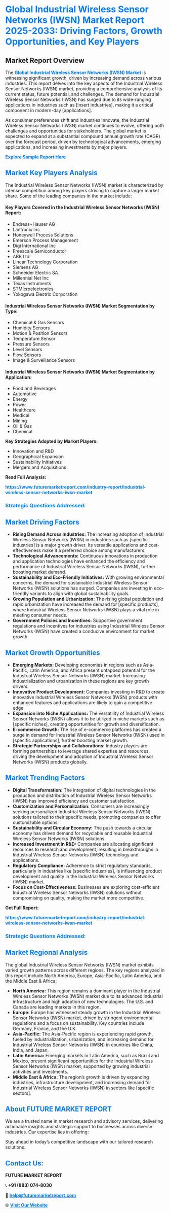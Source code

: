 <h1 style="color: #007BFF;">Global Industrial Wireless Sensor Networks (IWSN) Market Report 2025-2033: Driving Factors, Growth Opportunities, and Key Players</h1>

<section id="overview">
<h2>Market Report Overview</h2>
<p>The <a href="https://www.futuremarketreport.com/industry-report/industrial-wireless-sensor-networks-iwsn-market" style="color: #007BFF; text-decoration: none;"><strong>Global Industrial Wireless Sensor Networks (IWSN) Market</strong></a> is witnessing significant growth, driven by increasing demand across various industries. This report delves into the key aspects of the Industrial Wireless Sensor Networks (IWSN) market, providing a comprehensive analysis of its current status, future potential, and challenges. The demand for Industrial Wireless Sensor Networks (IWSN) has surged due to its wide-ranging applications in industries such as [insert industries], making it a critical component in modern-day [applications].</p>
<p>As consumer preferences shift and industries innovate, the Industrial Wireless Sensor Networks (IWSN) market continues to evolve, offering both challenges and opportunities for stakeholders. The global market is expected to expand at a substantial compound annual growth rate (CAGR) over the forecast period, driven by technological advancements, emerging applications, and increasing investments by major players.</p>
</section>

<section id="overview">
<p><a href="https://www.futuremarketreport.com/request-sample/reportId=115212" style="color: #007BFF; text-decoration: none;"><strong>Explore Sample Report Here</strong></a></p>
</section>

<section id="key-players">
<h2 style="color: #007BFF;">Market Key Players Analysis</h2>
<p>The Industrial Wireless Sensor Networks (IWSN) market is characterized by intense competition among key players striving to capture a larger market share. Some of the leading companies in the market include:</p>
<h4>Key Players Covered in the Industrial Wireless Sensor Networks (IWSN) Report:</h4>
<ul><li>Endress+Hauser AG</li><li>Lantronix Inc</li><li>Honeywell Process Solutions</li><li>Emerson Process Management</li><li>Digi International Inc</li><li>Freescale Semiconductor</li><li>ABB Ltd</li><li>Linear Technology Corporation</li><li>Siemens AG</li><li>Schneider Electric SA</li><li>Millennial Net Inc</li><li>Texas Instruments</li><li>STMicroelectronics</li><li>Yokogawa Electric Corporation</li></ul>
<h4>Industrial Wireless Sensor Networks (IWSN) Market Segmentation by Type:</h4>
<ul><li>Chemical &amp; Gas Sensors</li><li>Humidity Sensors</li><li>Motion &amp; Position Sensors</li><li>Temperature Sensor</li><li>Pressure Sensors</li><li>Level Sensors</li><li>Flow Sensors</li><li>Image &amp; Surveillance Sensors</li></ul>

<h4>Industrial Wireless Sensor Networks (IWSN) Market Segmentation by Application:</h4>
<ul><li>Food and Beverages</li><li>Automotive</li><li>Energy</li><li>Power</li><li>Healthcare</li><li>Medical</li><li>Mining</li><li>Oil &amp; Gas</li><li>Chemical</li></ul>
<p><strong>Key Strategies Adopted by Market Players:</strong></p>
<ul>
<li>Innovation and R&D</li>
<li>Geographical Expansion</li>
<li>Sustainability Initiatives</li>
<li>Mergers and Acquisitions</li>
</ul>
</section>

<section>
<p><strong>Read Full Analysis: </strong></p><a href="https://www.futuremarketreport.com/industry-report/industrial-wireless-sensor-networks-iwsn-market" style="color: #007BFF; text-decoration: none;"><strong>https://www.futuremarketreport.com/industry-report/industrial-wireless-sensor-networks-iwsn-market</strong></a>
<h3 style="color: #007BFF;">Strategic Questions Addressed:</h3>
</section>

<section id="driving-factors">
<h2 style="color: #007BFF;">Market Driving Factors</h2>
<ul>
<li><strong>Rising Demand Across Industries:</strong> The increasing adoption of Industrial Wireless Sensor Networks (IWSN) in industries such as [specific industries] is a major growth driver. Its versatile applications and cost-effectiveness make it a preferred choice among manufacturers.</li>
<li><strong>Technological Advancements:</strong> Continuous innovations in production and application technologies have enhanced the efficiency and performance of Industrial Wireless Sensor Networks (IWSN), further boosting market demand.</li>
<li><strong>Sustainability and Eco-Friendly Initiatives:</strong> With growing environmental concerns, the demand for sustainable Industrial Wireless Sensor Networks (IWSN) solutions has surged. Companies are investing in eco-friendly variants to align with global sustainability goals.</li>
<li><strong>Growing Population and Urbanization:</strong> The rising global population and rapid urbanization have increased the demand for [specific products], where Industrial Wireless Sensor Networks (IWSN) plays a vital role in meeting consumer needs.</li>
<li><strong>Government Policies and Incentives:</strong> Supportive government regulations and incentives for industries using Industrial Wireless Sensor Networks (IWSN) have created a conducive environment for market growth.</li>
</ul>
</section>

<section id="growth-opportunities">
<h2 style="color: #007BFF;">Market Growth Opportunities</h2>
<ul>
<li><strong>Emerging Markets:</strong> Developing economies in regions such as Asia-Pacific, Latin America, and Africa present untapped potential for the Industrial Wireless Sensor Networks (IWSN) market. Increasing industrialization and urbanization in these regions are key growth drivers.</li>
<li><strong>Innovative Product Development:</strong> Companies investing in R&D to create innovative Industrial Wireless Sensor Networks (IWSN) products with enhanced features and applications are likely to gain a competitive edge.</li>
<li><strong>Expansion into Niche Applications:</strong> The versatility of Industrial Wireless Sensor Networks (IWSN) allows it to be utilized in niche markets such as [specific niches], creating opportunities for growth and diversification.</li>
<li><strong>E-commerce Growth:</strong> The rise of e-commerce platforms has created a surge in demand for Industrial Wireless Sensor Networks (IWSN) used in [specific applications], further boosting market growth.</li>
<li><strong>Strategic Partnerships and Collaborations:</strong> Industry players are forming partnerships to leverage shared expertise and resources, driving the development and adoption of Industrial Wireless Sensor Networks (IWSN) products globally.</li>
</ul>
</section>

<section id="trending-factors">
<h2 style="color: #007BFF;">Market Trending Factors</h2>
<ul>
<li><strong>Digital Transformation:</strong> The integration of digital technologies in the production and distribution of Industrial Wireless Sensor Networks (IWSN) has improved efficiency and customer satisfaction.</li>
<li><strong>Customization and Personalization:</strong> Consumers are increasingly seeking personalized Industrial Wireless Sensor Networks (IWSN) solutions tailored to their specific needs, prompting companies to offer customizable options.</li>
<li><strong>Sustainability and Circular Economy:</strong> The push towards a circular economy has driven demand for recyclable and reusable Industrial Wireless Sensor Networks (IWSN) solutions.</li>
<li><strong>Increased Investment in R&D:</strong> Companies are allocating significant resources to research and development, resulting in breakthroughs in Industrial Wireless Sensor Networks (IWSN) technology and applications.</li>
<li><strong>Regulatory Compliance:</strong> Adherence to strict regulatory standards, particularly in industries like [specific industries], is influencing product development and quality in the Industrial Wireless Sensor Networks (IWSN) market.</li>
<li><strong>Focus on Cost-Effectiveness:</strong> Businesses are exploring cost-efficient Industrial Wireless Sensor Networks (IWSN) solutions without compromising on quality, making the market more competitive.</li>
</ul>
</section>

<section>
<p><strong>Get Full Report: </strong></p><a href="https://www.futuremarketreport.com/industry-report/industrial-wireless-sensor-networks-iwsn-market" style="color: #007BFF; text-decoration: none;"><strong>https://www.futuremarketreport.com/industry-report/industrial-wireless-sensor-networks-iwsn-market</strong></a>
<h3 style="color: #007BFF;">Strategic Questions Addressed:</h3>
</section>


<section id="regional-analysis">
<h2 style="color: #007BFF;">Market Regional Analysis</h2>
<p>The global Industrial Wireless Sensor Networks (IWSN) market exhibits varied growth patterns across different regions. The key regions analyzed in this report include North America, Europe, Asia-Pacific, Latin America, and the Middle East & Africa:</p>
<ul>
<li><strong>North America:</strong> This region remains a dominant player in the Industrial Wireless Sensor Networks (IWSN) market due to its advanced industrial infrastructure and high adoption of new technologies. The U.S. and Canada are leading markets in this region.</li>
<li><strong>Europe:</strong> Europe has witnessed steady growth in the Industrial Wireless Sensor Networks (IWSN) market, driven by stringent environmental regulations and a focus on sustainability. Key countries include Germany, France, and the U.K.</li>
<li><strong>Asia-Pacific:</strong> The Asia-Pacific region is experiencing rapid growth, fueled by industrialization, urbanization, and increasing demand for Industrial Wireless Sensor Networks (IWSN) in countries like China, India, and Japan.</li>
<li><strong>Latin America:</strong> Emerging markets in Latin America, such as Brazil and Mexico, present significant opportunities for the Industrial Wireless Sensor Networks (IWSN) market, supported by growing industrial activities and investments.</li>
<li><strong>Middle East & Africa:</strong> The region’s growth is driven by expanding industries, infrastructure development, and increasing demand for Industrial Wireless Sensor Networks (IWSN) in sectors like [specific sectors].</li>
</ul>
</section>

<footer>
<h2 style="color: #007BFF;">About FUTURE MARKET REPORT</h2>
<p>We are a trusted name in market research and advisory services, delivering actionable insights and strategic support to businesses across diverse industries. Our expertise lies in offering:</p>

<p>Stay ahead in today’s competitive landscape with our tailored research solutions.</p>

<h2 style="color: #007BFF;">Contact Us:</h2>
<p><strong>FUTURE MARKET REPORT</strong></p>
<p>📞 <strong>+91 (883) 074-8030</strong></p>
<p>📧 <strong><a href="mailto:help@futuremarketreport.com" style="color: #007BFF;">help@futuremarketreport.com</a></strong></p>
<p>🌐 <strong><a href="https://www.futuremarketreport.com/" style="color: #007BFF;">Visit Our Website</a></strong></p>
</footer>